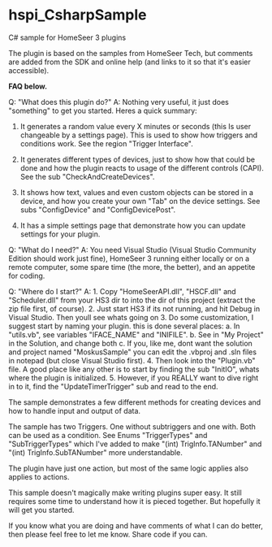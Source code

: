 # hspi_CsharpSample
C# sample for HomeSeer 3 plugins

The plugin is based on the samples from HomeSeer Tech, but  comments are added from the SDK and online help (and links to it so that it's easier accessible).

**FAQ below.**

Q: "What does this plugin do?"
A: Nothing very useful, it just does "something" to get you started. Heres a quick summary:
1. It generates a random value every X minutes or seconds (this Is user changeable by a settings page). This is used to show how triggers and conditions work. See the region "Trigger Interface".

2. It generates different types of devices, just to show how that could be done and how the plugin reacts to usage of the different controls (CAPI). See the sub "CheckAndCreateDevices".

3. It shows how text, values and even custom objects can be stored in a device, and how you create your own "Tab" on the device settings. See subs "ConfigDevice" and "ConfigDevicePost".

4. It has a simple settings page that demonstrate how you can update settings for your plugin.


Q: "What do I need?"
A: You need Visual Studio (Visual Studio Community Edition should work just fine), HomeSeer 3 running either locally or on a remote computer, some spare time (the more, the better), and an appetite for coding.


Q: "Where do I start?"
A: 1. Copy "HomeSeerAPI.dll", "HSCF.dll" and "Scheduler.dll" from your HS3 dir to into the dir of this project (extract the zip file first, of course).
2. Just start HS3 if its not running, and hit Debug in Visual Studio. Then youll see whats going on
3. Do some customization, I suggest start by naming your plugin. this is done several places:
a. In "utils.vb", see variables "IFACE_NAME" and "INIFILE".
b. See in "My Project" in the Solution, and change both
c. If you, like me, dont want the solution and project named "MoskusSample" you can edit the .vbproj and .sln files in notepad (but close Visual Studio first).
4. Then look into the "Plugin.vb" file. A good place like any other is to start by finding the sub "InitIO", whats where the plugin is initialized.
5. However, if you REALLY want to dive right in to it, find the "UpdateTimerTrigger" sub and read to the end.


The sample demonstrates a few different methods for creating devices and how to handle input and output of data.

The sample has two Triggers. One without subtriggers and one with. Both can be used as a condition. See Enums "TriggerTypes" and "SubTriggerTypes" which I've added to make "(int) TrigInfo.TANumber" and "(int) TrigInfo.SubTANumber" more understandable.

The plugin have just one action, but most of the same logic applies also applies to actions.


This sample doesn't magically make writing plugins super easy. It still requires some time to understand how it is pieced together. But hopefully it will get you started.

If you know what you are doing and have comments of what I can do better, then please feel free to let me know. Share code if you can. 


